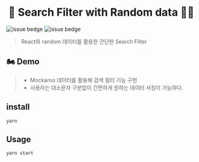 <h1 align="center">🤖 Search Filter with Random data 🤖🐾</h1> 

![issue bedge](https://img.shields.io/badge/yarn-v%201.22.10-orange)
![issue bedge](https://img.shields.io/badge/node-v%204.14.0-brightgreen)


> React와 random 데이터를 활용한 간단한 Search Filter <br /> 


## 🏍 Demo 
> - Mockaroo 데이터를 활용해 검색 필터 기능 구현  <br /> 
> - 사용자는 대소문자 구분없이 간편하게 원하는 데이터 서칭이 가능하다.



## install
`yarn`


## Usage
`yarn start`
